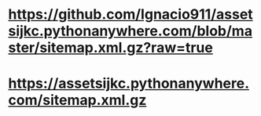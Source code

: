 # https://github.com/Ignacio911/assetsijkc.pythonanywhere.com/blob/master/sitemap.xml.gz?raw=true
# https://assetsijkc.pythonanywhere.com/sitemap.xml.gz
